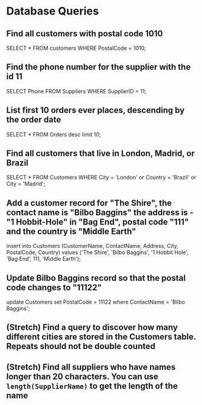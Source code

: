 # Database Queries

## Find all customers with postal code 1010
SELECT * FROM customers WHERE PostalCode = 1010;
## Find the phone number for the supplier with the id 11
SELECT Phone FROM Suppliers WHERE SupplierID = 11;
## List first 10 orders ever places, descending by the order date
SELECT * FROM Orders desc limit 10;
## Find all customers that live in London, Madrid, or Brazil
SELECT * FROM Customers WHERE City = 'London' or Country = 'Brazil' or City = 'Madrid';
## Add a customer record for "The Shire", the contact name is "Bilbo Baggins" the address is -"1 Hobbit-Hole" in "Bag End", postal code "111" and the country is "Middle Earth"
insert into Customers (CustomerName, ContactName, Address, City, PostalCode, Country) values ('The Shire', 'Bilbo Baggins', '1 Hobbit Hole', 'Bag End', 111, 'Middle Earth');
## Update Bilbo Baggins record so that the postal code changes to "11122"
update Customers set PostalCode = 11122 where ContactName = 'Bilbo Baggins';
## (Stretch) Find a query to discover how many different cities are stored in the Customers table. Repeats should not be double counted

## (Stretch) Find all suppliers who have names longer than 20 characters. You can use `length(SupplierName)` to get the length of the name
